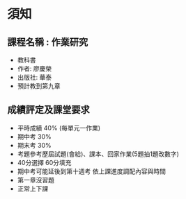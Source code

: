 # 須知
## 課程名稱 : 作業研究
* 教科書 
* 作者: 廖慶榮
* 出版社: 華泰
* 預計教到第九章
## 成績評定及課堂要求
* 平時成績 40% (每單元一作業)
* 期中考 30%
* 期末考 30%
* 考題參考歷屆試題(會給)、課本、回家作業(5題抽1題改數字)
* 40分選擇 60分填充
* 期中考可能延後到第十週考 依上課進度調配內容與時間
* 第一章沒習題
* 正常上下課

